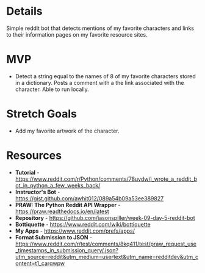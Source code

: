 Details
===
Simple reddit bot that detects mentions of my favorite characters and links to their information pages on my favorite resource sites.


MVP
===
- Detect a string equal to the names of 8 of my favorite characters stored in a dictionary. Posts a comment with a the link associated with the character. Able to run locally.


Stretch Goals
===
- Add my favorite artwork of the character.


Resources
===
- **Tutorial** - https://www.reddit.com/r/Python/comments/78uvdw/i_wrote_a_reddit_bot_in_python_a_few_weeks_back/
- **Instructor's Bot** - https://gist.github.com/awhit012/089a54b09a53ee389827
- **PRAW: The Python Reddit API Wrapper** - https://praw.readthedocs.io/en/latest
- **Repository** - https://github.com/jasonspiller/week-09-day-5-reddit-bot
- **Bottiquette** - https://www.reddit.com/wiki/bottiquette
- **My Apps** - https://www.reddit.com/prefs/apps/
- **Format Submission to JSON** - https://www.reddit.com/r/test/comments/8kq411/test/praw_request_use_timestamps_in_submission_query/.json?utm_source=reddit&utm_medium=usertext&utm_name=redditdev&utm_content=t1_carqwpw
